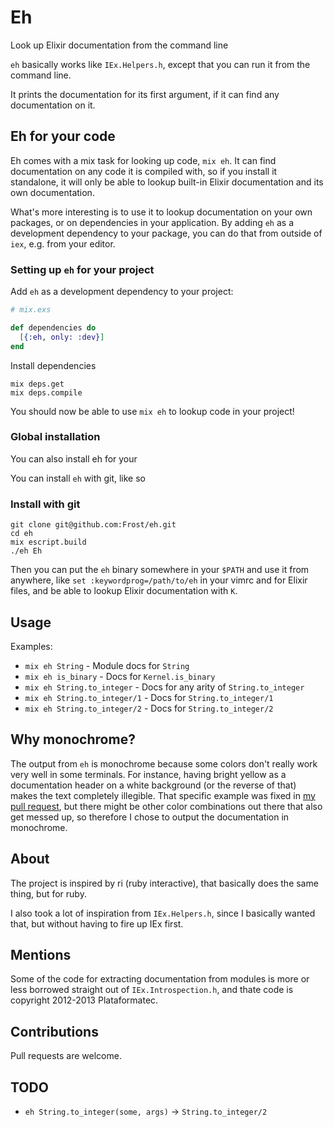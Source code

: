 # Eh

Look up Elixir documentation from the command line

`eh` basically works like `IEx.Helpers.h`, except that you can run it
from the command line.

It prints the documentation for its first argument, if it can find any
documentation on it.

## Eh for your code

Eh comes with a mix task for looking up code, `mix eh`. It can find
documentation on any code it is compiled with, so if you install it
standalone, it will only be able to lookup built-in Elixir documentation
and its own documentation.

What's more interesting is to use it to lookup documentation on your
own packages, or on dependencies in your application. By adding `eh` as
a development dependency to your package, you can do that from outside
of `iex`, e.g. from your editor.

### Setting up `eh` for your project

Add `eh` as a development dependency to your project:

```elixir
# mix.exs

def dependencies do
  [{:eh, only: :dev}]
end
```

Install dependencies

    mix deps.get
    mix deps.compile

You should now be able to use `mix eh` to lookup code in your project!

### Global installation

You can also install eh for your 

You can install `eh` with git, like so

### Install with git

    git clone git@github.com:Frost/eh.git
    cd eh
    mix escript.build
    ./eh Eh

Then you can put the `eh` binary somewhere in your `$PATH` and use it
from anywhere, like `set :keywordprog=/path/to/eh` in your vimrc and
for Elixir files, and be able to lookup Elixir documentation with `K`.

## Usage

Examples:

* `mix eh String`              - Module docs for `String`
* `mix eh is_binary`           - Docs for `Kernel.is_binary`
* `mix eh String.to_integer`   - Docs for any arity of `String.to_integer`
* `mix eh String.to_integer/1` - Docs for `String.to_integer/1`
* `mix eh String.to_integer/2` - Docs for `String.to_integer/2`

## Why monochrome?

The output from `eh` is monochrome because some colors don't really work
very well in some terminals. For instance, having bright yellow as a
documentation header on a white background (or the reverse of that)
makes the text completely illegible. That specific example was fixed in
[my pull request](https://github.com/elixir-lang/elixir/pull/2882), but
there might be other color combinations out there that also get messed
up, so therefore I chose to output the documentation in monochrome.

## About

The project is inspired by ri (ruby interactive), that basically does
the same thing, but for ruby.

I also took a lot of inspiration from `IEx.Helpers.h`, since I basically
wanted that, but without having to fire up IEx first.

## Mentions

Some of the code for extracting documentation from modules is more or
less borrowed straight out of `IEx.Introspection.h`, and thate code is
copyright 2012-2013 Plataformatec.

## Contributions

Pull requests are welcome.

## TODO

* `eh String.to_integer(some, args)` -> `String.to_integer/2`
